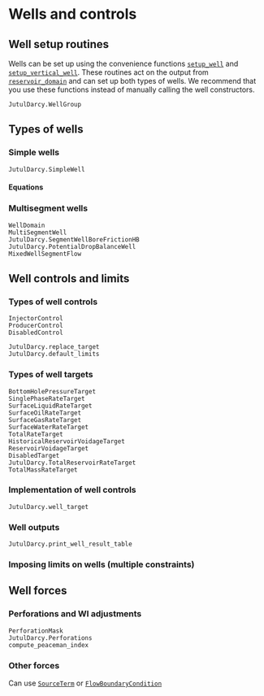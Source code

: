 # Wells and controls

## Well setup routines

Wells can be set up using the convenience functions [`setup_well`](@ref) and [`setup_vertical_well`](@ref). These routines act on the output from [`reservoir_domain`](@ref) and can set up both types of wells. We recommend that you use these functions instead of manually calling the well constructors.

```@docs
JutulDarcy.WellGroup
```

## Types of wells

### Simple wells

```@docs
JutulDarcy.SimpleWell
```

#### Equations

### Multisegment wells

```@docs
WellDomain
MultiSegmentWell
JutulDarcy.SegmentWellBoreFrictionHB
JutulDarcy.PotentialDropBalanceWell
MixedWellSegmentFlow
```

## Well controls and limits

### Types of well controls

```@docs
InjectorControl
ProducerControl
DisabledControl
```

```@docs
JutulDarcy.replace_target
JutulDarcy.default_limits
```

### Types of well targets

```@docs
BottomHolePressureTarget
SinglePhaseRateTarget
SurfaceLiquidRateTarget
SurfaceOilRateTarget
SurfaceGasRateTarget
SurfaceWaterRateTarget
TotalRateTarget
HistoricalReservoirVoidageTarget
ReservoirVoidageTarget
DisabledTarget
JutulDarcy.TotalReservoirRateTarget
TotalMassRateTarget
```

### Implementation of well controls

```@docs
JutulDarcy.well_target
```

### Well outputs

```@docs
JutulDarcy.print_well_result_table
```

### Imposing limits on wells (multiple constraints)

## Well forces

### Perforations and WI adjustments

```@docs
PerforationMask
JutulDarcy.Perforations
compute_peaceman_index
```

### Other forces

Can use [`SourceTerm`](@ref) or [`FlowBoundaryCondition`](@ref)
